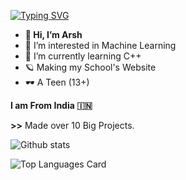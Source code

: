 [![Typing SVG](https://readme-typing-svg.herokuapp.com?multiline=true&width=500&lines=Backend+Developer++++++++++)](https://git.io/typing-svg)

- **👋 Hi, I’m Arsh**
- 👀 I’m interested in Machine Learning
- 🌱 I’m currently learning C++
- 🪐 Making my School's Website
- 🕶️ A Teen (13+)

**I am From India 🇮🇳**

**>>** Made over 10 Big Projects.


![Github stats](https://github-readme-stats.vercel.app/api?username=Aradhya-Shaswat&theme=highcontrast&show_icons=true&count_private=true)


![Top Languages Card](https://github-readme-stats.vercel.app/api/top-langs/?username=Aradhya-Shaswat&layout=compact)


